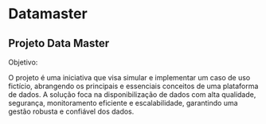 # Datamaster
## Projeto Data Master

Objetivo:

O projeto é uma iniciativa que visa simular e implementar um caso de uso fictício, abrangendo os principais e essenciais conceitos de uma plataforma de dados. A solução foca na disponibilização de dados com alta qualidade, segurança, monitoramento eficiente e escalabilidade, garantindo uma gestão robusta e confiável dos dados.
